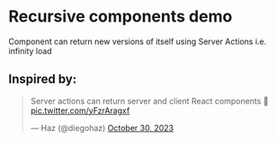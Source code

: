 # Recursive components demo
Component can return new versions of itself using Server Actions i.e. infinity load

## Inspired by:
<blockquote class="twitter-tweet"><p lang="en" dir="ltr">Server actions can return server and client React components 🤯 <a href="https://t.co/yFzrAragxf">pic.twitter.com/yFzrAragxf</a></p>&mdash; Haz (@diegohaz) <a href="https://twitter.com/diegohaz/status/1718790616459489368?ref_src=twsrc%5Etfw">October 30, 2023</a></blockquote>
